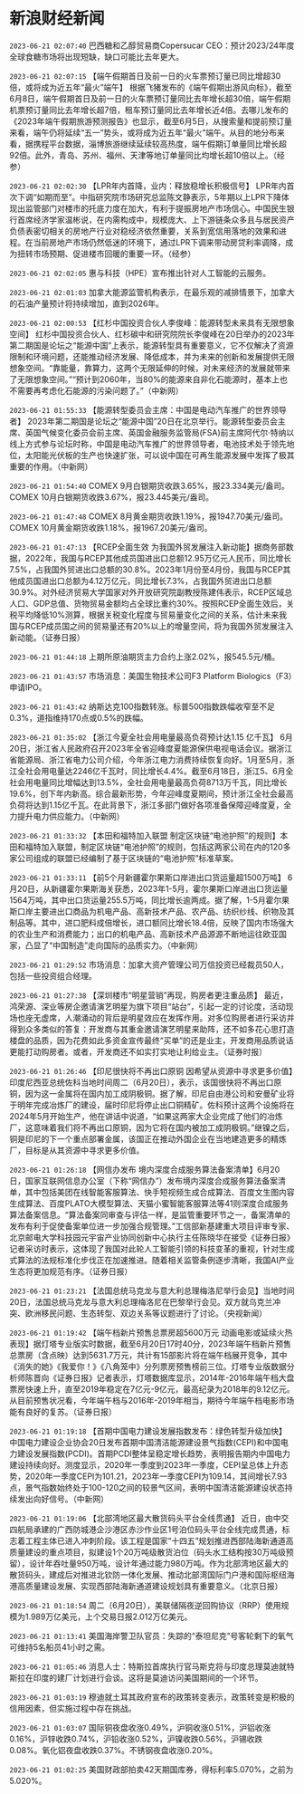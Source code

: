 # 新浪财经新闻
`2023-06-21 02:07:40` 巴西糖和乙醇贸易商Copersucar CEO：预计2023/24年度全球食糖市场将出现短缺，缺口可能比去年更大。

`2023-06-21 02:07:15` 【端午假期首日及前一日的火车票预订量已同比增超30倍，或将成为近五年“最火”端午】 根据飞猪发布的《端午假期出游风向标》，截至6月8日，端午假期首日及前一日的火车票预订量同比去年增长超30倍，端午假期机票预订量同比去年增长超7倍，租车预订量同比去年增长近4倍。去哪儿发布的《2023年端午假期旅游预测报告》也显示，截至6月5日，从搜索量和提前预订量来看，端午仍将延续“五一”势头，或将成为近五年“最火”端午。从目的地分布来看，据携程平台数据，淄博旅游继续延续较高热度，端午假期订单量同比增长超92倍。此外，青岛、苏州、福州、天津等地订单量同比均增长超10倍以上。（经参）

`2023-06-21 02:02:30` 【LPR年内首降，业内：释放稳增长积极信号】 LPR年内首次下调“如期而至”。中指研究院市场研究总监陈文静表示，5年期以上LPR下降体现出监管部门对楼市的托底力度在加大，有利于提振房地产市场信心。中国民生银行首席经济学家温彬说，在内需构成中，规模庞大、上下游链条众多且与居民资产负债表密切相关的房地产行业对稳经济依然重要，关系到宽信用落地的效果和进程。在当前房地产市场仍然低迷的环境下，通过LPR下调来带动房贷利率调降，成为扭转市场预期、促进楼市回暖的重要一环。（经参）

`2023-06-21 02:02:05` 惠与科技（HPE）宣布推出针对人工智能的云服务。

`2023-06-21 02:01:03` 加拿大能源监管机构表示，在最乐观的减排情景下，加拿大的石油产量预计将持续增加，直到2026年。

`2023-06-21 02:00:53` 【红杉中国投资合伙人李俊峰：能源转型未来具有无限想象空间】 红杉中国投资合伙人、红杉碳中和研究院院长李俊峰在20日举办的2023年第二期国是论坛之“能源中国”上表示，能源转型具有重要意义，它不仅解决了资源限制和环境问题，还能推动经济发展、降低成本，并为未来的创新和发展提供无限想象空间。“靠能量，靠算力，这两个无限延伸的时候，对未来经济的发展就带来了无限想象空间。”“预计到2060年，当80%的能源来自非化石能源时，基本上也不需要再考虑化石能源的污染问题了。”（中新网）

`2023-06-21 01:55:33` 【能源转型委员会主席：中国是电动汽车推广的世界领导者】 2023年第二期国是论坛之“能源中国”20日在北京举行。能源转型委员会主席、英国气候变化委员会前主席、英国金融服务监管局(FSA)前主席阿代尔·特纳以线上方式参与论坛时称，中国是电动汽车推广的世界领导者，电池技术处于领先地位，太阳能光伏板的生产也快速扩张，可以说中国在可再生能源发展中发挥了极其重要的作用。（中新网）

`2023-06-21 01:54:40` COMEX 9月白银期货收跌3.65%，报23.334美元/盎司。
COMEX 10月白银期货收跌3.67%，报23.445美元/盎司。

`2023-06-21 01:47:48` COMEX 8月黄金期货收跌1.19%，报1947.70美元/盎司。
COMEX 10月黄金期货收跌1.18%，报1967.20美元/盎司。

`2023-06-21 01:47:13` 【RCEP全面生效 为我国外贸发展注入新动能】据商务部数据，2022年，我国与RCEP其他成员国进出口总额12.95万亿元人民币，同比增长7.5%，占我国外贸进出口总额的30.8%。2023年1月份至4月份，我国与RCEP其他成员国进出口总额为4.12万亿元，同比增长7.3%，占我国外贸进出口总额30.9%。对外经济贸易大学国家对外开放研究院副教授陈建伟表示，RCEP区域总人口、GDP总值、货物贸易金额均占全球比重约30%。按照RCEP全面生效后，关税平均降低10%测算，根据关税变化程度与贸易量变化之间的关系，估计未来我国与RCEP成员国之间的贸易量还有20%以上的增量空间，将为我国外贸发展注入新动能。（证券日报）

`2023-06-21 01:44:18` 上期所原油期货主力合约上涨2.02%，报545.5元/桶。

`2023-06-21 01:43:57` 市场消息：美国生物技术公司F3 Platform Biologics（F3）申请IPO。

`2023-06-21 01:43:42` 纳斯达克100指数转涨。标普500指数跌幅收窄至不足0.3%，道指维持170点或0.5%的跌幅。

`2023-06-21 01:35:02` 【浙江今夏全社会用电量最高负荷预计达1.15 亿千瓦】 6月20日，浙江省人民政府召开2023年全省迎峰度夏能源保供电视电话会议。据浙江省能源局、浙江省电力公司介绍，今年浙江电力消费持续恢复向好。1月至5月，浙江全社会用电量达2246亿千瓦时，同比增长4.4%。截至6月18日，浙江5、6月全社会用电量同比增幅达到13.5%，全社会用电量最高负荷8713万千瓦，同比增长19.6%，创下年内新高。综合最新形势，今年迎峰度夏期间，预计浙江全社会最高负荷将达到1.15亿千瓦。在此背景下，浙江多部门做好各项准备保障迎峰度夏，全力提升电力供应能力。（中新网）

`2023-06-21 01:33:32` 【本田和福特加入联盟 制定区块链“电池护照”的规则】本田和福特加入联盟，制定区块链“电池护照”的规则，包括这两家公司在内的120多家公司组成的联盟已经编制了基于区块链的“电池护照”标准草案。

`2023-06-21 01:33:11` 【前5个月新疆霍尔果斯口岸进出口货运量超1500万吨】 6月20日，从新疆霍尔果斯海关获悉，2023年1-5月，霍尔果斯口岸进出口货运量1564万吨，其中出口货运量255.5万吨，同比增长逾两成。据了解，1-5月霍尔果斯口岸主要进出口商品为机电产品、高新技术产品、农产品、纺织纱线、织物及其制品等。其中，进口肥料成倍增长，进口额同比增长18.4倍，反映了国内市场强大的农业生产和消费能力；出口的机电产品、高新技术产品源源不断地运往欧亚国家，凸显了“中国制造”走向国际的品质实力。（中新网）

`2023-06-21 01:29:52` 市场消息：加拿大资产管理公司万信投资已经裁员50人，包括一些投资组合经理。

`2023-06-21 01:27:38` 【深圳楼市“明星营销”再现，购房者更注重品质】 最近，鸿荣源、深业等房企邀请演艺明星为旗下项目“站台”，引起一定的讨论度，活动现场也座无虚席，人潮涌动的背后是明星效应在发挥作用。对多位购房者进行采访并得到众多类似的答复：开发商与其重金邀请演艺明星来助阵，还不如多花心思打造楼盘的品质，因为花费如此多资金宣传最终“买单”的还是业主，开发商用品质说话更能打动购房者。或者，开发商还不如实打实地让利给业主。（证券时报）

`2023-06-21 01:26:46` 【印尼很快将不再出口原铜 因希望从资源中寻求更多价值】印度尼西亚总统佐科当地时间周二（6月20日），表示，该国很快将不再出口原铜，因为这一金属将在国内加工成阴极铜。据了解，印尼自由港公司和安曼矿业将于明年完成冶炼厂的建设，届时印尼将停止出口铜精矿。佐科预计这两个设施将在2024年5月开始生产，他在讲话中说道，“如果这两家大企业完成了他们的冶炼厂，这意味着我们将不再出口原铜，因为它将在国内被加工成阴极铜。”继镍之后，铜是印尼的下一个重点部署金属，该国正在推动外国企业在当地建造更多的精炼厂，目标是从其资源中寻求更多价值。

`2023-06-21 01:26:18` 【网信办发布 境内深度合成服务算法备案清单】6月20日，国家互联网信息办公室（下称“网信办”）发布境内深度合成服务算法备案清单，其中包括美团在线智能客服算法、快手短视频生成合成算法、百度文生图内容生成算法、百度PLATO大模型算法、天猫小蜜智能客服算法等41则深度合成服务算法备案信息。“算法备案同审查与评估一样，是监管重要环节之一，备案清单的发布有利于促使备案单位进一步加强合规管理。”工信部新基建重大项目评审专家、北京邮电大学科技园元宇宙产业协同创新中心执行主任陈晓华在接受《证券日报》记者采访时表示，这体现了我国对此轮人工智能引领的科技变革的重视，针对生成式算法的法规标准化步伐正在加速推进。随着相关监管条例逐步清晰，我国AI产业生态将更加规范有序。（证券日报）

`2023-06-21 01:23:21` 【法国总统马克龙与意大利总理梅洛尼举行会见】当地时间20日，法国总统马克龙与意大利总理梅洛尼在巴黎举行会见。双方就乌克兰冲突、欧洲移民问题、生态转型、双边关系等议题进行了讨论。（央视新闻）

`2023-06-21 01:19:42` 【端午档新片预售总票房超5600万元 动画电影或延续火热表现】据灯塔专业版实时数据，截至6月20日17时40分，2023年端午档新片预售总票房（含点映）达到5631.7万元，共计有15部影片将在端午档展开竞争，其中《消失的她》《我爱你！》《八角笼中》分列票房预售榜前三位。灯塔专业版数据分析师陈晋向《证券日报》记者表示，灯塔数据库显示，2014年-2016年端午档大盘票房快速上升，直至2019年稳定在7亿元-9亿元，最高纪录为2018年的9.12亿元。从目前预售状况看，今年端午档与2016年-2019年相当，期待今年端午档电影市场能有良好的复苏。（证券日报）

`2023-06-21 01:19:18` 【首期中国电力建设发展指数发布：绿色转型升级加快】 中国电力建设企业协会20日发布首期中国清洁能源建设景气指数(CEPI)和中国电力建设发展指数(PCDI)。首期PCDI整体呈稳定增长趋势，表明报告期内中国电力建设持续向好。测度显示，2020年一季度到2023年一季度，CEPI呈总体上升态势，2020年一季度CEPI为101.21，2023年一季度CEPI为109.14，其间增长7.93点，景气指数始终处于100-120之间的较景气区间，表明中国清洁能源建设状态持续发出向好信号。（中新网）

`2023-06-21 01:19:06` 【北部湾地区最大散货码头平台全线贯通】 近日，由中交四航局承建的广西防城港企沙港区赤沙作业区1号泊位码头平台全线完成贯通，标志着工程主体已进入冲刺阶段。该工程是国家“十四五”规划推进西部陆海新通道高质量建设的重点项目，拟建设1个20万吨级散货泊位（码头水工结构按30万吨级预留），设计年吞吐量950万吨，设计年通过能力980万吨。作为北部湾地区最大的散货码头，建成后对推进北钦防一体化发展、推动北部湾国际门户港和国际枢纽海港高质量建设发展、实现西部陆海新通道建设规划具有重要意义。（北京日报）

`2023-06-21 01:18:54` 周二（6月20日），美联储隔夜逆回购协议（RRP）使用规模为1.989万亿美元，上个交易日报2.012万亿美元。

`2023-06-21 01:13:41` 美国海岸警卫队官员：失踪的“泰坦尼克”号客轮剩下的氧气可维持5名船员41小时之需。

`2023-06-21 01:05:46` 消息人士：特斯拉首席执行官马斯克将与印度总理莫迪就特斯拉在印度的建厂计划进行会谈。这将是莫迪访问美国期间的一个环节。

`2023-06-21 01:03:19` 穆迪就土耳其政府宣布的政策转变表示，政策转变是积极的信用因素，但实施过程中存在挑战。

`2023-06-21 01:03:07` 国际铜夜盘收涨0.49%，沪铜收涨0.51%，沪铝收涨0.16%，沪锌收跌0.74%，沪铅收涨0.52%，沪镍收跌0.56%，沪锡收跌0.08%。氧化铝夜盘收跌0.37%。不锈钢夜盘收涨0.20%。

`2023-06-21 01:02:25` 美国财政部拍卖42天期国库券，得标利率5.070%，之前为5.020%。

